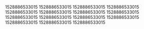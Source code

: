 1528886533015
1528886533015
1528886533015
1528886533015
1528886533015
1528886533015
1528886533015
1528886533015
1528886533015
1528886533015
1528886533015
1528886533015
1528886533015
1528886533015
1528886533015